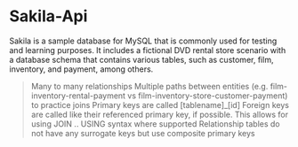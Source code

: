 # Sakila-Api
Sakila is a sample database for MySQL that is commonly used for testing and learning purposes. It includes a fictional DVD rental store scenario with a database schema that contains various tables, such as customer, film, inventory, and payment, among others.

> Many to many relationships
> Multiple paths between entities (e.g. film-inventory-rental-payment vs film-inventory-store-customer-payment) to practice joins
> Primary keys are called [tablename]_[id]
> Foreign keys are called like their referenced primary key, if possible. This allows for using JOIN .. USING syntax where supported
> Relationship tables do not have any surrogate keys but use composite primary keys
